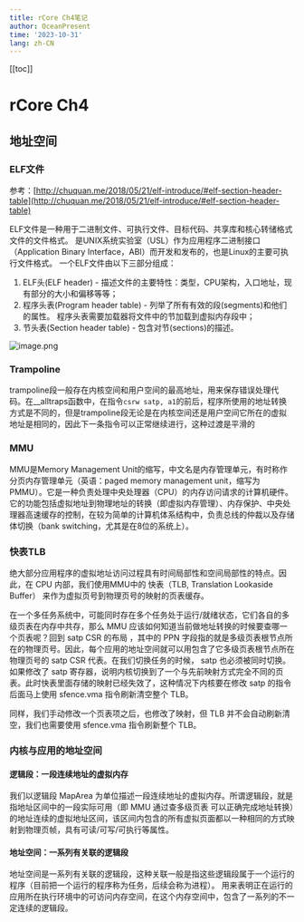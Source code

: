 ```yaml
---
title: rCore Ch4笔记
author: OceanPresent
time: '2023-10-31'
lang: zh-CN
---
```


[[toc]]
# rCore Ch4
## 地址空间

### ELF文件
参考：[http://chuquan.me/2018/05/21/elf-introduce/#elf-section-header-table](http://chuquan.me/2018/05/21/elf-introduce/#elf-section-header-table)

ELF文件是一种用于二进制文件、可执行文件、目标代码、共享库和核心转储格式文件的文件格式。
是UNIX系统实验室（USL）作为应用程序二进制接口（Application Binary Interface，ABI）而开发和发布的，也是Linux的主要可执行文件格式。
一个ELF文件由以下三部分组成：

1. ELF头(ELF header) - 描述文件的主要特性：类型，CPU架构，入口地址，现有部分的大小和偏移等等；
2. 程序头表(Program header table) - 列举了所有有效的段(segments)和他们的属性。 程序头表需要加载器将文件中的节加载到虚拟内存段中；
3. 节头表(Section header table) - 包含对节(sections)的描述。

![image.png](https://cdn.nlark.com/yuque/0/2023/png/34848238/1698742710631-fbca36ad-2b5b-413c-a735-42d3964431eb.png#averageHue=%23f6f5f4&clientId=u5f9ecd6d-d2ff-4&from=paste&height=205&id=u60baa725&originHeight=351&originWidth=578&originalType=binary&ratio=2&rotation=0&showTitle=false&size=24699&status=done&style=none&taskId=u72411976-9c6a-4802-b2c1-c426a5befa1&title=&width=338)

### Trampoline

trampoline段一般存在内核空间和用户空间的最高地址，用来保存错误处理代码。在__alltraps函数中，在指令`csrw satp, a1`的前后，程序所使用的地址转换方式是不同的，但是trampoline段无论是在内核空间还是用户空间它所在的虚拟地址是相同的，因此下一条指令可以正常继续进行，这种过渡是平滑的

### MMU

MMU是Memory Management Unit的缩写，中文名是内存管理单元，有时称作分页内存管理单元（英语：paged memory management unit，缩写为PMMU）。它是一种负责处理中央处理器（CPU）的内存访问请求的计算机硬件。它的功能包括虚拟地址到物理地址的转换（即虚拟内存管理）、内存保护、中央处理器高速缓存的控制，在较为简单的计算机体系结构中，负责总线的仲裁以及存储体切换（bank switching，尤其是在8位的系统上）。

### 快表TLB

绝大部分应用程序的虚拟地址访问过程具有时间局部性和空间局部性的特点。因此，在 CPU 内部，我们使用MMU中的 快表（TLB, Translation Lookaside Buffer） 来作为虚拟页号到物理页号的映射的页表缓存。

在一个多任务系统中，可能同时存在多个任务处于运行/就绪状态，它们各自的多级页表在内存中共存，那么 MMU 应该如何知道当前做地址转换的时候要查哪一个页表呢？回到 satp CSR 的布局 ，其中的 PPN 字段指的就是多级页表根节点所在的物理页号。因此，每个应用的地址空间就可以用包含了它多级页表根节点所在物理页号的 satp CSR 代表。在我们切换任务的时候， satp 也必须被同时切换。
如果修改了 satp 寄存器，说明内核切换到了一个与先前映射方式完全不同的页表。此时快表里面存储的映射已经失效了，这种情况下内核要在修改 satp 的指令后面马上使用 sfence.vma 指令刷新清空整个 TLB。

同样，我们手动修改一个页表项之后，也修改了映射，但 TLB 并不会自动刷新清空，我们也需要使用 sfence.vma 指令刷新整个 TLB。

### 内核与应用的地址空间

#### 逻辑段：一段连续地址的虚拟内存

我们以逻辑段 MapArea 为单位描述一段连续地址的虚拟内存。所谓逻辑段，就是指地址区间中的一段实际可用（即 MMU 通过查多级页表 可以正确完成地址转换）的地址连续的虚拟地址区间，该区间内包含的所有虚拟页面都以一种相同的方式映射到物理页帧，具有可读/可写/可执行等属性。

#### 地址空间：一系列有关联的逻辑段

地址空间是一系列有关联的逻辑段，这种关联一般是指这些逻辑段属于一个运行的程序（目前把一个运行的程序称为任务，后续会称为进程）。 用来表明正在运行的应用所在执行环境中的可访问内存空间，在这个内存空间中，包含了一系列的不一定连续的逻辑段。 
